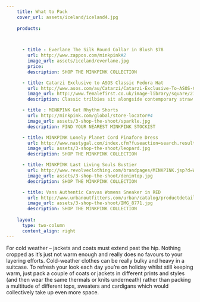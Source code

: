 ```yaml
---
    title: What to Pack  
    cover_url: assets/iceland/iceland4.jpg
    
    products:

     

      - title : Everlane The Silk Round Collar in Blush $78  
        url: http://www.zappos.com/minkpink#2
        image_url: assets/iceland/everlane.jpg 
        price:
        description: SHOP THE MINKPINK COLLECTION

      - title: Catarzi Exclusive to ASOS Classic Fedora Hat
        url: http://www.asos.com/au/Catarzi/Catarzi-Exclusive-To-ASOS-Classic-Fedora-Hat/Prod/pgeproduct.aspx?iid=3293345&SearchQuery=fedora%20hat%20black&sh=0&pge=0&pgesize=36&sort=-1&clr=Nero
        image_url: http://www.femalefirst.co.uk/image-library/square/270/b/black-ribbon-trim-shaker-hat.jpg
        description: Classic trilbies sit alongside contemporary straw fedoras and an exclusive edit of felt hats.

      - title : MINKPINK Get Rhythm Shorts
        url: http://minkpink.com/global/store-locator#4
        image_url: assets/3-shop-the-shoot/sparkle.jpg
        description: FIND YOUR NEAREST MINKPINK STOCKIST

      - title: MINKPINK Lonely Planet Cord Pinafore Dress
        url: http://www.nastygal.com/index.cfm?fuseaction=search.results&searchString=MINKPINK#2
        image_url: assets/3-shop-the-shoot/leopard.jpg
        description: SHOP THE MINKPINK COLLECTION

      - title: MINKPINK Last Living Souls Bustier
        url: http://www.revolveclothing.com/brandpages/MINKPINK.jsp?d=Womens#2
        image_url: assets/3-shop-the-shoot/denimtop.jpg
        description: SHOP THE MINKPINK COLLECTION

      - title: Vans Authentic Canvas Womens Sneaker in RED
        url: http://www.urbanoutfitters.com/urban/catalog/productdetail.jsp?id=24028045&parentid=SEARCH+RESULTS
        image_url: assets/3-shop-the-shoot/IMG_8771.jpg
        description: SHOP THE MINKPINK COLLECTION
    
    layout:
      type: two-column
      content_align: right
---
```


For cold weather – jackets and coats must extend past the hip. Nothing cropped as it’s just not warm enough and really does no favours to your layering efforts. Cold-weather clothes can be really bulky and heavy in a suitcase. To refresh your look each day you’re on holiday whilst still keeping warm, just pack a couple of coats or jackets in different prints and styles (and then wear the same thermals or knits underneath) rather than packing a multitude of different tops, sweaters and cardigans which would collectively take up even more space.









